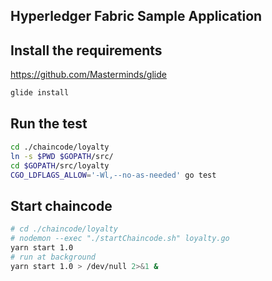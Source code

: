## Hyperledger Fabric Sample Application

## **Install the requirements**

https://github.com/Masterminds/glide

```sh
glide install
```

## **Run the test**

```sh
cd ./chaincode/loyalty
ln -s $PWD $GOPATH/src/
cd $GOPATH/src/loyalty
CGO_LDFLAGS_ALLOW='-Wl,--no-as-needed' go test
```

## **Start chaincode**

```sh
# cd ./chaincode/loyalty
# nodemon --exec "./startChaincode.sh" loyalty.go
yarn start 1.0
# run at background
yarn start 1.0 > /dev/null 2>&1 &
```
